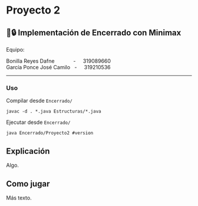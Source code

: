 # Proyecto 2

## 🔗🔒 Implementación de Encerrado con Minimax

Equipo:

Bonilla Reyes Dafne &nbsp; &nbsp; &nbsp; &nbsp; &nbsp; &nbsp; - &nbsp; &nbsp; 319089660  
García Ponce José Camilo &nbsp; - &nbsp; &nbsp; 319210536

---

### Uso

Compilar desde `Encerrado/`

```
javac -d . *.java Estructuras/*.java
```

Ejecutar desde `Encerrado/`

```
java Encerrado/Proyecto2 #version
```

## Explicación

<div align="justify">
Algo. 
</div>

## Como jugar

<div align="justify">
Más texto.
</div>
